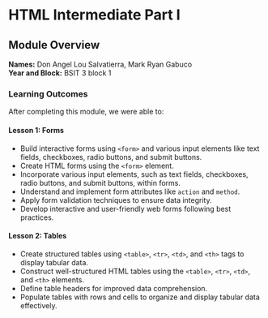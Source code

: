 # HTML Intermediate Part I

## Module Overview

**Names:** Don Angel Lou Salvatierra, Mark Ryan Gabuco  
**Year and Block:** BSIT 3 block 1

### Learning Outcomes

After completing this module, we were able to:

#### Lesson 1: Forms
- Build interactive forms using `<form>` and various input elements like text fields, checkboxes, radio buttons, and submit buttons.
- Create HTML forms using the `<form>` element.
- Incorporate various input elements, such as text fields, checkboxes, radio buttons, and submit buttons, within forms.
- Understand and implement form attributes like `action` and `method`.
- Apply form validation techniques to ensure data integrity.
- Develop interactive and user-friendly web forms following best practices.

#### Lesson 2: Tables
- Create structured tables using `<table>`, `<tr>`, `<td>`, and `<th>` tags to display tabular data.
- Construct well-structured HTML tables using the `<table>`, `<tr>`, `<td>`, and `<th>` elements.
- Define table headers for improved data comprehension.
- Populate tables with rows and cells to organize and display tabular data effectively.


